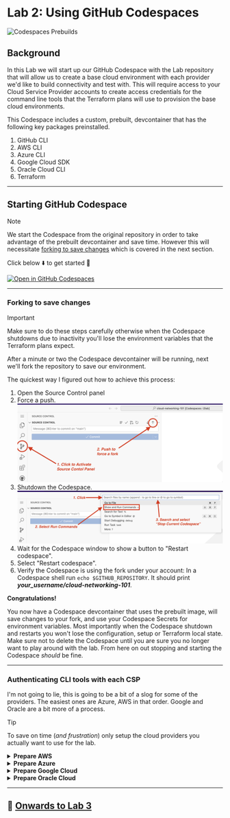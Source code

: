 # Lab 2: Using GitHub Codespaces

![Codespaces Prebuilds](https://github.com/ipv6tech/cloud-networking-101/actions/workflows/codespaces/create_codespaces_prebuilds/badge.svg)

## Background

In this Lab we will start up our GitHub Codespace with the Lab repository that will allow us to create a base cloud environment with each provider we'd like to build connectivity and test with. This will require access to your Cloud Service Provider accounts to create access credentials for the command line tools that the Terraform plans will use to provision the base cloud environments.

This Codespace includes a custom, prebuilt, devcontainer that has the following key packages preinstalled.

1. GitHub CLI
2. AWS CLI
3. Azure CLI
4. Google Cloud SDK
5. Oracle Cloud CLI
6. Terraform

---

## Starting GitHub Codespace

>[!NOTE]
> We start the Codespace from the original repository in order to take advantage of the prebuilt devcontainer and save time. However this will necessitate [forking to save changes](#forking-to-save-changes) which is covered in the next section.

Click below :arrow_down: to get started :rocket:

[![Open in GitHub Codespaces](https://github.com/codespaces/badge.svg)](https://codespaces.new/ipv6tech/cloud-networking-101)

<!--
<details>
<summary><b>Otherwise follow the manual steps for Codespaces</b></summary>

1. To get started sign in to your [GitHub](https://github.com/login) account.
2. Navigate to the [Cloud Networking 101](https://github.com/ipv6tech/cloud-networking-101) workshop repository.
3. Select `Code`, `Codespace`, `Create codespaces on main`.
![image](files/start_codespaces.png) This should open a new window and start to spin up your new Codespace.

</details>
-->

---

### Forking to save changes

>[!IMPORTANT]
> Make sure to do these steps carefully otherwise when the Codespace shutdowns due to inactivity you'll lose the environment variables that the Terraform plans expect.

After a minute or two the Codespace devcontainer will be running, next we'll fork the repository to save our environment.

The quickest way I figured out how to achieve this process:
1. Open the Source Control panel
2. Force a push.
![image](files/sourcecontrol.png)
3. Shutdown the Codespace.
![image](files/command_palette.png)
4. Wait for the Codespace window to show a button to "Restart codespace".
5. Select "Restart codespace".
6. Verify the Codespace is using the fork under your account: In a Codespace shell run `echo $GITHUB_REPOSITORY`. It should print _**your_username/cloud-networking-101**_.

**Congratulations!**

You now have a Codespace devcontainer that uses the prebuilt image, will save changes to your fork, and use your Codespace Secrets for environment variables. Most importantly when the Codespace shutdown and restarts you won't lose the configuration, setup or Terraform local state. Make sure not to delete the Codespace until you are sure you no longer want to play around with the lab. From here on out stopping and starting the Codespace _should_ be fine.

---

### Authenticating CLI tools with each CSP

I'm not going to lie, this is going to be a bit of a slog for some of the providers. The easiest ones are Azure, AWS in that order. Google and Oracle are a bit more of a process.

> [!TIP]
> To save on time (_and frustration_) only setup the cloud providers you actually want to use for the lab.

<details>
<summary><b>Prepare AWS</b></summary>

1. To create an AWS security key, you can:
   1. Go to the AWS management console
   2. Click your profile name
   3. Click My Security Credentials
   4. Select Access Keys and click Create New Access Key
   5. Click Show Access Key
   6. Save and download the access key and secret access key
2. From the Codespaces shell run `aws configure`.
3. Copy and Paste the Access Key and Secret Access key from the AWS console into the Codespace shell when prompted.
4. At the prompt for region enter `us-east-1`.
5. At the prompt for Default output format [None]: you can accept the default of None and hit enter.

At this point you've configured AWS CLI tools with the same permissions as your user account and we will be able to use the Terraform plan to build the i2lab environment in AWS.

</details>

<details>
<summary><b>Prepare Azure</b></summary>

1. From the Codespaces shell run `az login --use-device-code`.
2. Follow the directions to authenticate the azure cli tools with your account.
3. From the output in the shell find the line that includes `"id": "000000-0000-0000-0000-00000000"` and copy the string.
4. From the Codespaces shell run `export TF_VAR_SUBSCRIPTION_ID="<paste the id from above>"` and hit enter.

At this point you've authenticated the Azure CLI tools with the permissions of your user account and exported the subscription_id as an environment variable that will be used by the Terraform plan to build out the Azure i2lab environment.

#### Push our Azure environment variables into Codespaces Secrets

Let's push the environment variable(s) we setup in the previous section our Codespaces Secrets. This is how we can get securely set and get the environment variables to persist between Codespace restarts.

Copy and paste the following into a Codespace Shell:

```bash
gh secret set TF_VAR_SUBSCRIPTION_ID -b "$TF_VAR_SUBSCRIPTION_ID" -u -r $GITHUB_REPOSITORY
```

</details>

<details>
<summary><b>Prepare Google Cloud</b></summary>

> **Buckle up for this one!**

Before we can prepare the cli tools to build out our lab environment we have a bit of work to take care of.

>[!TIP]
>Hopefully you were able to complete the list below prior to the workshop.

- [Create a Google Cloud Account](https://cloud.google.com/free?hl=en).
- [Setup a billing account](https://cloud.google.com/billing/docs/how-to/create-billing-account#create-new-billing-account).
- [Create a project](https://cloud.google.com/resource-manager/docs/creating-managing-projects#creating_a_project) for the lab to provision into, I recommend something like `i2lab-2024` or `techex2024` for the project name.
- [Enable billing for the new project](https://cloud.google.com/billing/docs/how-to/modify-project).
- Enable Compute API for the project. (The easy way to do this is to navigate into the [VPC Networks](https://console.cloud.google.com/networking/networks) and click "Enable Compute API" in the console.)

#### Next authenticate the gcloud sdk tools with your Google Cloud account and create a credentials file

1. From the Codespaces shell run `gcloud init`.
2. At the prompt to sign in hit `enter`.
3. Copy the very long URL into a new web browser window and sign in with your Google Cloud account.
4. Copy the verification code.
5. Paste the verification code into the Codespaces shell and hit `enter`.
6. From the list choose the project you created for this workshop.
7. In the Codespaces shell run `gcloud projects list` and note the PROJECT_ID for your new project.
8. In the Codespaces shell run `export TF_VAR_GC_PROJECT_ID="<PROJECT_ID>"`

#### Push our Google Cloud environment variables into Codespaces Secrets

Let's push the environment variable(s) we setup in the previous section our Codespaces Secrets. This is how we can get securely set and get the environment variables to persist between Codespace restarts.

Copy and paste the following into a Codespace Shell:

```bash
gh secret set TF_VAR_GC_PROJECT_ID -b "$TF_VAR_GC_PROJECT_ID" -u -r $GITHUB_REPOSITORY
```

#### Next we will create some credentials for our Codespaces shell

1. From the Codespaces shell run `gcloud auth application-default login`.
2. Copy the long URL from the Codespaces shell into a new web browser window.
3. Sign in to your Google Cloud Account.
4. Copy the verification code.
5. Paste the verification code into the Codespaces shell.

#### Delete Google Cloud default VPC Network

In the new project you created you likely have a default VPC Network. Let's go ahead and remove that mess.

1. To verify there is a _default_ VPC Network from the Codespaces shell `gcloud compute networks list`.
2. From the Codespaces shell run `gcloud compute networks delete default`.
3. At the "Do you want to continue." prompt hit `enter`.

</details>

<details>
<summary><b>Prepare Oracle Cloud</b></summary>

#### Create API keys and collect environment variables

1. In a Codespaces shell run `cat ~/.oci/oci_key_public.pem` and copy the output.
2. In the OCI Console navigation to [My profile](https://cloud.oracle.com/identity/domains/my-profile).
3. Under the Resources section on the bottom left select `API Keys`.
4. Select `Add API Key`.
5. Select `Paste Public Keys`.
6. Paste the output from the Codespaces shell in step #1, including the lines with BEGIN PUBLIC KEY and END PUBLIC KEY.
7. Select `Add`. Keep this window open for the next section.
8. From the Codespaces shell 
   1. Set the OCI compartment variable: `export TF_VAR_OCI_COMPARTMENT="<paste_compartment_ocid>"`
   2. Set the OCI tenancy variable: `export TF_VAR_OCI_TENANCY="<paste_tenancy_ocid>"`
   3. Set the OCI user variable: `export TF_VAR_OCI_USER="<paste_user_ocid>"`
   4. Set the OCI fingerprint variable: `export TF_VAR_OCI_FINGERPRINT="<paste_fingerprint>"`
   5. _(Optional)_ Set the OCI region variable: `export TF_VAR_OCI_REGION="<paste_region>"`

#### Push our OCI environment variables into Codespaces Secrets

Let's push the environment variable(s) we setup in the previous section our Codespaces Secrets. This is how we can get securely set and get the environment variables to persist between Codespace restarts.

Copy and paste the following into a Codespace Shell:

>```bash
>gh secret set TF_VAR_OCI_COMPARTMENT -b "$TF_VAR_OCI_COMPARTMENT" -u -r $GITHUB_REPOSITORY
>gh secret set TF_VAR_OCI_TENANCY -b "$TF_VAR_OCI_TENANCY" -u -r $GITHUB_REPOSITORY
>gh secret set TF_VAR_OCI_USER -b "$TF_VAR_OCI_USER" -u -r $GITHUB_REPOSITORY
>gh secret set TF_VAR_OCI_FINGERPRINT -b "$TF_VAR_OCI_FINGERPRINT" -u -r $GITHUB_REPOSITORY
>```

Optional:

> ```bash
> gh secret set TF_VAR_OCI_REGION -b "$TF_VAR_OCI_REGION" -u -r $GITHUB_REPOSITORY
> ```

<!--
Want to write these out to a file instead?

```bash
sed -i "/TF_VAR_OCI_COMPARTMENT=\"\"/c\TF_VAR_OCI_COMPARTMENT=\"$TF_VAR_OCI_COMPARTMENT\"" $CODESPACE_VSCODE_FOLDER/lab/files/secrets
sed -i "/TF_VAR_OCI_TENANCY=\"\"/c\TF_VAR_OCI_TENANCY=\"$TF_VAR_OCI_TENANCY\"" $CODESPACE_VSCODE_FOLDER/lab/files/secrets
sed -i "/TF_VAR_OCI_USER=\"\"/c\TF_VAR_OCI_USER=\"$TF_VAR_OCI_USER\"" $CODESPACE_VSCODE_FOLDER/lab/files/secrets
sed -i "/TF_VAR_OCI_FINGERPRINT=\"\"/c\TF_VAR_OCI_FINGERPRINT=\"$TF_VAR_OCI_FINGERPRINT\"" $CODESPACE_VSCODE_FOLDER/lab/files/secrets
```
-->

</details>

---

## :rocket: [Onwards to Lab 3](lab3.md)
